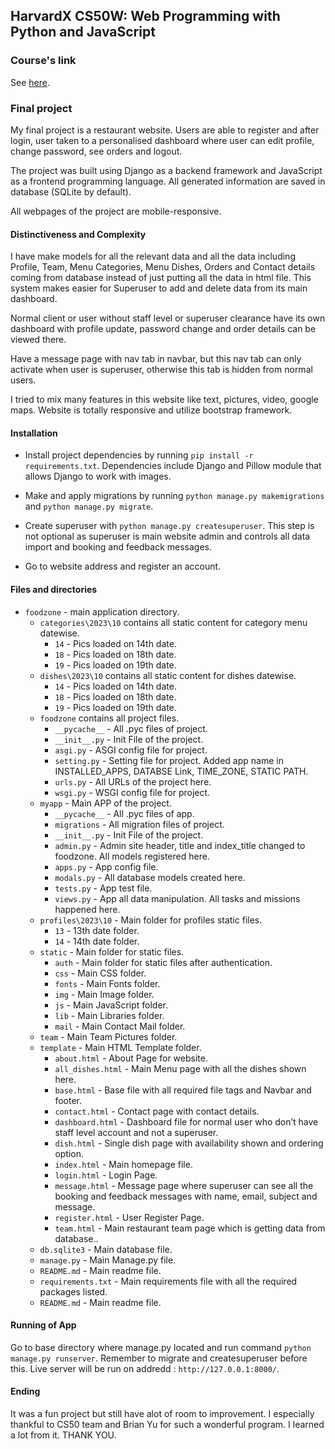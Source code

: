 ## HarvardX CS50W: Web Programming with Python and JavaScript

### Course's link

See [here](https://www.edx.org/course/cs50s-web-programming-with-python-and-javascript).

### Final project

My final project is a restaurant website. Users are able to register and after login, user taken to a personalised dashboard where user can edit profile, change password, see orders and logout.

The project was built using Django as a backend framework and JavaScript as a frontend programming language. All generated information are saved in database (SQLite by default).

All webpages of the project are mobile-responsive.

#### Distinctiveness and Complexity

I have make models for all the relevant data and all the data including Profile, Team, Menu Categories, Menu Dishes, Orders and Contact details coming from database instead of just putting all the data in html file. This system makes easier for Superuser to add and delete data from its main dashboard.

Normal client or user without staff level or superuser clearance have its own dashboard with profile update, password change and order details can be viewed there.

Have a message page with nav tab in navbar, but this nav tab can only activate when user is superuser, otherwise this tab is hidden from normal users.

I tried to mix many features in this website like text, pictures, video, google maps. Website is totally responsive and utilize bootstrap framework.

#### Installation

- Install project dependencies by running `pip install -r requirements.txt`. Dependencies include Django and Pillow module that allows Django to work with images.
- Make and apply migrations by running `python manage.py makemigrations` and `python manage.py migrate`.
- Create superuser with `python manage.py createsuperuser`. This step is not optional as superuser is main website admin and controls all data import and booking and feedback messages.

- Go to website address and register an account.

#### Files and directories

- `foodzone` - main application directory.
  - `categories\2023\10` contains all static content for category menu datewise.
    - `14` - Pics loaded on 14th date.
    - `18` - Pics loaded on 18th date.
    - `19` - Pics loaded on 19th date.
  - `dishes\2023\10` contains all static content for dishes datewise.
    - `14` - Pics loaded on 14th date.
    - `18` - Pics loaded on 18th date.
    - `19` - Pics loaded on 19th date.
  - `foodzone` contains all project files.
    - `__pycache__` - All .pyc files of project.
    - `__init__.py` - Init File of the project.
    - `asgi.py` - ASGI config file for project.
    - `setting.py` - Setting file for project. Added app name in INSTALLED_APPS, DATABSE Link, TIME_ZONE, STATIC PATH.
    - `urls.py` - All URLs of the project here.
    - `wsgi.py` - WSGI config file for project.
  - `myapp` - Main APP of the project.
    - `__pycache__` - All .pyc files of app.
    - `migrations` - All migration files of project.
    - `__init__.py` - Init File of the project.
    - `admin.py` - Admin site header, title and index_title changed to foodzone. All models registered here.
    - `apps.py` - App config file.
    - `modals.py` - All database models created here.
    - `tests.py` - App test file.
    - `views.py` - App all data manipulation. All tasks and missions happened here.
  - `profiles\2023\10` - Main folder for profiles static files.
    - `13` - 13th date folder.
    - `14` - 14th date folder.
  - `static` - Main folder for static files.
    - `auth` - Main folder for static files after authentication.
    - `css` - Main CSS folder.
    - `fonts` - Main Fonts folder.
    - `img` - Main Image folder.
    - `js` - Main JavaScript folder.
    - `lib` - Main Libraries folder.
    - `mail` - Main Contact Mail folder.
  - `team` - Main Team Pictures folder.
  - `template` - Main HTML Template folder.
    - `about.html` - About Page for website.
    - `all_dishes.html` - Main Menu page with all the dishes shown here.
    - `base.html` - Base file with all required file tags and Navbar and footer.
    - `contact.html` - Contact page with contact details.
    - `dashboard.html` - Dashboard file for normal user who don’t have staff level account and not a superuser.
    - `dish.html` - Single dish page with availability shown and ordering option.
    - `index.html` - Main homepage file.
    - `login.html` - Login Page.
    - `message.html` - Message page where superuser can see all the booking and feedback messages with name, email, subject and message.
    - `register.html` - User Register Page.
    - `team.html` - Main restaurant team page which is getting data from database..
  - `db.sqlite3` - Main database file.
  - `manage.py` - Main Manage.py file.
  - `README.md` - Main readme file.
  - `requirements.txt` - Main requirements file with all the required packages listed.
  - `README.md` - Main readme file.

#### Running of App

Go to base directory where manage.py located and run command `python manage.py runserver`. Remember to migrate and createsuperuser before this. Live server will be run on addredd : `http://127.0.0.1:8000/`.

#### Ending

It was a fun project but still have alot of room to improvement. I especially thankful to CS50 team and Brian Yu for such a wonderful program. I learned a lot from it. THANK YOU.
